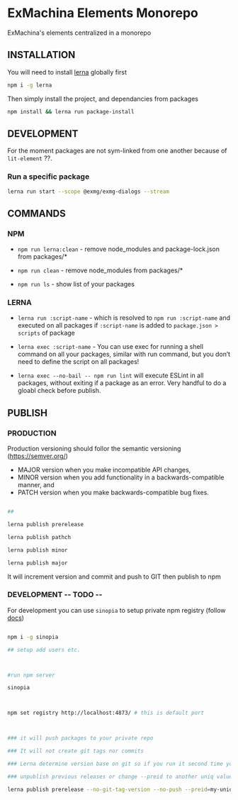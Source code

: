 # ExMachina Elements Monorepo

ExMachina's elements centralized in a monorepo

## INSTALLATION

You will need to install [lerna](https://github.com/lerna/lerna/) globally first

```bash
npm i -g lerna
```

Then simply install the project, and dependancies from packages

```bash
npm install && lerna run package-install
```

## DEVELOPMENT

For the moment packages are not sym-linked from one another because of `lit-element` ??.

### Run a specific package

```bash
lerna run start --scope @exmg/exmg-dialogs --stream
```

## COMMANDS

### NPM

- `npm run lerna:clean` - remove node_modules and package-lock.json from packages/\*

* `npm run clean` - remove node_modules from packages/\*

- `npm run ls` - show list of your packages

### LERNA

- `lerna run :script-name` - which is resolved to `npm run :script-name` and executed on all packages if `:script-name` is added to `package.json > scripts` of package

* `lerna exec :script-name` - You can use exec for running a shell command on all your packages, similar with run command, but you don’t need to define the script on all packages!

* `lerna exec --no-bail -- npm run lint` will execute ESLint in all packages, without exiting if a package as an error. Very handful to do a gloabl check before publish.

## PUBLISH

### PRODUCTION

Production versioning should follor the semantic versioning (https://semver.org/)

- MAJOR version when you make incompatible API changes,
- MINOR version when you add functionality in a backwards-compatible manner, and
- PATCH version when you make backwards-compatible bug fixes.

```bash

##

lerna publish prerelease

lerna publish pathch

lerna publish minor

lerna publish major

```

It will increment version and commit and push to GIT then publish to npm

### DEVELOPMENT -- TODO --

For development you can use `sinopia` to setup private npm registry (follow [docs](https://github.com/rlidwka/sinopia))

```bash

npm i -g sinopia

## setup add users etc.



#run npm server

sinopia



npm set registry http://localhost:4873/ # this is default port



### it will push packages to your private repo

### It will not create git tags nor commits

### Lerna determine version base on git so if you run it second time you have to

### unpublish previous releases or change --preid to another uniq value

lerna publish prerelease --no-git-tag-version --no-push --preid=my-uniq-id

```
